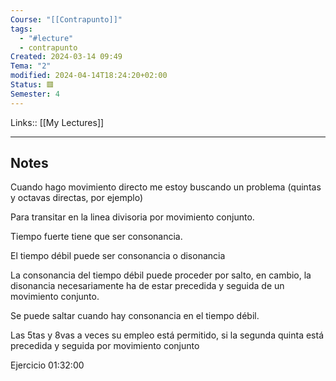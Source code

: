 ```yaml
---
Course: "[[Contrapunto]]"
tags:
  - "#lecture"
  - contrapunto
Created: 2024-03-14 09:49
Tema: "2"
modified: 2024-04-14T18:24:20+02:00
Status: 🟥
Semester: 4
---
```

Links:: [[My Lectures]]
___

## Notes

Cuando hago movimiento directo me estoy buscando un problema (quintas y octavas directas, por ejemplo)

Para transitar en la linea divisoria por movimiento conjunto.

Tiempo fuerte tiene que ser consonancia.

El tiempo débil puede ser consonancia o disonancia 

La consonancia del tiempo débil puede proceder por salto, en cambio, la disonancia necesariamente ha de estar precedida y seguida de un movimiento conjunto.

Se puede saltar cuando hay consonancia en el tiempo débil. 



Las 5tas y 8vas a veces su empleo está permitido, si la segunda quinta está precedida y seguida por movimiento conjunto

Ejercicio 01:32:00